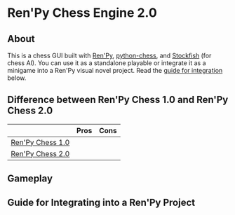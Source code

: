 # Ren'Py Chess Engine 2.0

## About

This is a chess GUI built with [Ren'Py](), [python-chess](https://github.com/niklasf/python-chess), and [Stockfish](https://stockfishchess.org/) (for chess AI). You can use it as a standalone playable or integrate it as a minigame into a Ren'Py visual novel project. Read the [guide for integration]() below.

## Difference between Ren'Py Chess 1.0 and Ren'Py Chess 2.0

|   | Pros  | Cons  |
|---|---|---|
| [Ren'Py Chess 1.0]()  |   |   |
| [Ren'Py Chess 2.0]()  |   |   |

## Gameplay

## Guide for Integrating into a Ren'Py Project